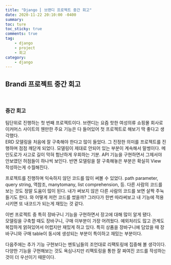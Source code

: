 ```yaml
---
title: "Django ⎜ 브랜디 프로젝트 중간 회고"
date: 2020-11-22 20:10:00 -0400
summary:
toc: ture
toc_sticky: true
comments: true
tag:
    - django
    - project
    - 회고
category:
    - django
---
```


## Brandi 프로젝트 중간 회고

<br>

### 중간 회고

팀단위로 진행하는 첫 번째 프로젝트이다. 브랜디는 요즘 핫한 여성의류 쇼핑몰 회사로 이커머스 사이트의 웬만한 주요 기능은 다 들어있어 첫 프로젝트로 해보기 딱 좋다고 생각했다.  
ERD 모델링을 처음에 잘 구축해야 한다고 많이 들었다. 그 진정한 의미를 프로젝트를 진행하며 점점 깨닫게 되었다. 모델링이 제대로 안되어 있는 부분이 계속해서 말썽이다. 메인도로가 사고로 길이 막혀 험난하게 우회하는 기분. API 기능을 구현하면서 그제서야 안보였던 허점들이 하나씩 보인다. 반면 모델링을 잘 구축해놓은 부분은 확실히 View 작성하는게 수월해진다.

프로젝트를 진행하며 익숙하지 않던 코드를 많이 써볼 수 있었다. path parameter, query string, 역참조, manytomany, list comprehension, 등. 다른 사람의 코드를 보는 것도 정말 도움이 많이 된다. 내가 써보지 않은 다른 사람의 코드를 보면 살짝 주눅들기도 한다. 와 어떻게 저런 코드를 썼을까? 그러다가 한번 따라써보고 내 기능에 적용시키면 또 내코드가 되는게 재밌는 것 같다.

이번 프로젝트 중 특히 장바구니 기능을 구현하면서 장고에 대해 많이 알게 됐다.  
모델링을 구축할 때도 장바구니, 구매 이부분이 가장 어려웠다. 예외처리도 많고 관계도 복잡하게 얽혀있어서 어렵지만 재밌게 하고 있다.
특히 상품을 장바구니에 담았을 때 장바구니와 구매 table이 동시에 생성되는 부분이 특이하고 재밌는 부분이다.

다음주에는 추가 기능 구현보다는 멘토님들의 조언대로 리팩토링에 집중해 볼 생각이다.  
다양한 기능을 구현해보는 것도 욕심나지만 리팩토링을 통한 잘 짜여진 코드를 작성하는 것이 더 우선이기 때문이다.
